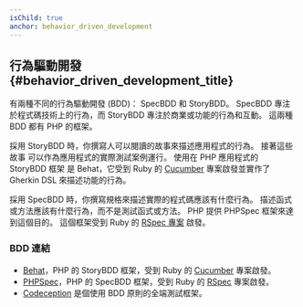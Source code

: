 ```yaml
---
isChild: true
anchor: behavior_driven_development
---
```


## 行為驅動開發 {#behavior_driven_development_title}

有兩種不同的行為驅動開發 (BDD)： SpecBDD 和 StoryBDD。 SpecBDD 專注於程式碼技術上的行為，而 StoryBDD 專注於商業或功能的行為和互動。 這兩種 BDD 都有 PHP 的框架。

採用 StoryBDD 時，你撰寫人可以閱讀的故事來描述應用程式的行為。 接著這些故事
可以作為應用程式的實際測試案例運行。 使用在 PHP 應用程式的 StoryBDD 框架
是 Behat，它受到 Ruby 的 [Cucumber](http://cukes.info/) 專案啟發並實作了 Gherkin DSL
來描述功能的行為。

採用 SpecBDD 時，你撰寫規格來描述實際的程式碼應該有什麼行為。 描述函式或方法應該有什麼行為，而不是測試函式或方法。 PHP 提供 PHPSpec 框架來達到這個目的。 這個框架受到 Ruby 的 [RSpec 專案](http://rspec.info/) 啟發。

### BDD 連結

* [Behat](http://behat.org/)，PHP 的 StoryBDD 框架，受到 Ruby 的 [Cucumber](http://cukes.info/) 專案啟發。
* [PHPSpec](http://www.phpspec.net/)，PHP 的 SpecBDD 框架，受到 Ruby 的 [RSpec](http://rspec.info/) 專案啟發。
* [Codeception](http://www.codeception.com) 是個使用 BDD 原則的全端測試框架。
